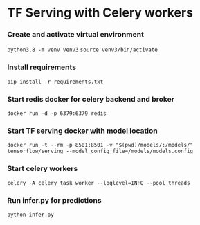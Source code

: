 # TF Serving with Celery workers
### Create and activate virtual environment
```python3.8 -m venv venv3```
```source venv3/bin/activate```

### Install requirements
```pip install -r requirements.txt```

### Start redis docker for celery backend and broker
```docker run -d -p 6379:6379 redis```

### Start TF serving docker with model location
```docker run -t --rm -p 8501:8501 -v "$(pwd)/models/:/models/" tensorflow/serving --model_config_file=/models/models.config```

### Start celery workers
```celery -A celery_task worker --loglevel=INFO --pool threads```

### Run infer.py for predictions
```python infer.py```

